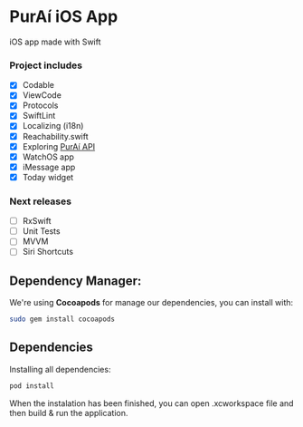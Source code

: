 # PurAí iOS App

iOS app made with Swift

### Project includes
- [x] Codable
- [x] ViewCode
- [x] Protocols
- [x] SwiftLint
- [x] Localizing (i18n)
- [x] Reachability.swift
- [x] Exploring [PurAí API](https://github.com/purai/nodejs_api)
- [x] WatchOS app
- [x] iMessage app
- [x] Today widget

### Next releases
- [ ] RxSwift
- [ ] Unit Tests
- [ ] MVVM
- [ ] Siri Shortcuts

## Dependency Manager:

We're using **Cocoapods** for manage our dependencies, you can install with:
```bash
sudo gem install cocoapods
```

## Dependencies

Installing all dependencies:
```bash
pod install
```
When the instalation has been finished, you can open .xcworkspace file and then build & run the application.
